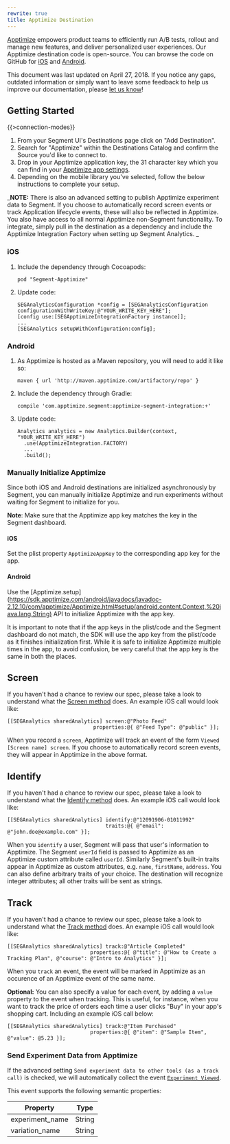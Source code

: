 ```yaml
---
rewrite: true
title: Apptimize Destination
---
```

[Apptimize](https://apptimize.com/) empowers product teams to efficiently run A/B tests, rollout and manage new features, and deliver personalized user experiences. Our Apptimize destination code is open-source. You can browse the code on GitHub for [iOS](https://github.com/Apptimize/analytics-ios-integration-apptimize) and [Android](https://github.com/Apptimize/analytics-android-integration-apptimize).

This document was last updated on April 27, 2018. If you notice any gaps, outdated information or simply want to leave some feedback to help us improve our documentation, please [let us know](https://segment.com/help/contact)!

## Getting Started

{{>connection-modes}}

 1. From your Segment UI's Destinations page click on "Add Destination".
 2. Search for "Apptimize" within the Destinations Catalog and confirm the Source you'd like to connect to.
 3. Drop in your Apptimize application key, the 31 character key which you can find in your [Apptimize app settings](https://apptimize.com/admin/settings/apps).
 4. Depending on the mobile library you've selected, follow the below instructions to complete your setup.

_**NOTE:** There is also an advanced setting to publish Apptimize experiment data to Segment. If you choose to automatically record screen events or track Application lifecycle events, these will also be reflected in Apptimize. You also have access to all normal Apptimize non-Segment functionality. To integrate, simply pull in the destination as a dependency and include the Apptimize Integration Factory when setting up Segment Analytics. _

### iOS

1. Include the dependency through Cocoapods:
    ```
    pod "Segment-Apptimize"
    ```
2. Update code:
    ```
    SEGAnalyticsConfiguration *config = [SEGAnalyticsConfiguration configurationWithWriteKey:@"YOUR_WRITE_KEY_HERE"];
    [config use:[SEGApptimizeIntegrationFactory instance]];
    ...
    [SEGAnalytics setupWithConfiguration:config];
    ```

### Android

1. As Apptimize is hosted as a Maven repository, you will need to add it like so:
    ```
    maven { url 'http://maven.apptimize.com/artifactory/repo' }
    ```
2. Include the dependency through Gradle:
    ```
    compile 'com.apptimize.segment:apptimize-segment-integration:+'
    ```
3. Update code:
   ```
   Analytics analytics = new Analytics.Builder(context, "YOUR_WRITE_KEY_HERE")
     .use(ApptimizeIntegration.FACTORY)
     ...
     .build();
   ```

### Manually Initialize Apptimize

Since both iOS and Android destinations are initialized asynchronously by Segment, you can manually initialize Apptimize and run experiments without waiting for Segment to initialize for you.

**Note**: Make sure that the Apptimize app key matches the key in the Segment dashboard.

#### iOS

Set the plist property `ApptimizeAppKey` to the corresponding app key for the app.

#### Android

Use the [Apptimize.setup](https://sdk.apptimize.com/android/javadocs/javadoc-2.12.10/com/apptimize/Apptimize.html#setup(android.content.Context,%20java.lang.String) API to initialize Apptimize with the app key.

It is important to note that if the app keys in the plist/code and the Segment dashboard do not match, the SDK will use the app key from the plist/code as it finishes initialization first. While it is safe to initialize Apptimize multiple times in the app, to avoid confusion, be very careful that the app key is the same in both the places.

## Screen

If you haven't had a chance to review our spec, please take a look to understand what the [Screen method](https://segment.com/docs/spec/screen/) does. An example iOS call would look like:
```ios
[[SEGAnalytics sharedAnalytics] screen:@"Photo Feed"
                            properties:@{ @"Feed Type": @"public" }];
```

When you record a `screen`, Apptimize will track an event of the form `Viewed [Screen name] screen`. If you choose to automatically record screen events, they will appear in Apptimize in the above format.

## Identify

If you haven't had a chance to review our spec, please take a look to understand what the [Identify method](https://segment.com/docs/spec/identify/) does. An example iOS call would look like:

```ios
[[SEGAnalytics sharedAnalytics] identify:@"12091906-01011992"
                                traits:@{ @"email": @"john.doe@example.com" }];
```

When you `identify` a user, Segment will pass that user's information to Apptimize. The Segment `userId` field is passed to Apptimize as an Apptimize custom attribute called `userId`. Similarly Segment's built-in traits appear in Apptimize as custom attributes, e.g. `name`, `firstName`, `address`. You can also define arbitrary traits of your choice. The destination will recognize integer attributes; all other traits will be sent as strings.

## Track

If you haven't had a chance to review our spec, please take a look to understand what the [Track method](https://segment.com/docs/spec/track/) does. An example iOS call would look like:

```ios
[[SEGAnalytics sharedAnalytics] track:@"Article Completed"
                           properties:@{ @"title": @"How to Create a Tracking Plan", @"course": @"Intro to Analytics" }];
```

When you `track` an event, the event will be marked in Apptimize as an occurence of an Apptimize event of the same name.

**Optional:** You can also specify a value for each event, by adding a `value` property to the event when tracking. This is useful, for instance, when you want to track the price of orders each time a user clicks "Buy" in your app's shopping cart. Including an example iOS call below:

```ios
[[SEGAnalytics sharedAnalytics] track:@"Item Purchased"
                           properties:@{ @"item": @"Sample Item", @"value": @5.23 }];
```

### Send Experiment Data from Apptimize

If the advanced setting `Send experiment data to other tools (as a track call)` is checked, we will automatically collect the event [`Experiment Viewed`](/docs/spec/ab-testing/#experiment-viewed).

This event supports the following semantic properties:

| Property        | Type   |
|-----------------|--------|
| experiment_name | String |
| variation_name  | String |
